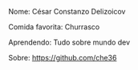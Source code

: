 Nome: César Constanzo Delizoicov

Comida favorita: Churrasco

Aprendendo: Tudo sobre mundo dev

Sobre: https://github.com/che36